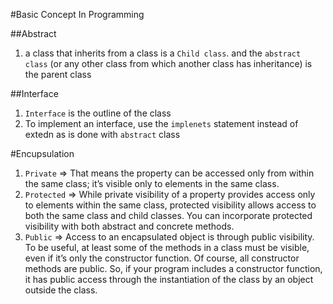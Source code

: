 #Basic Concept In Programming


##Abstract
1. a class that inherits from a class is a `Child class`. and the `abstract class` (or any other class from which another class has inheritance) is the parent class


##Interface
1. `Interface` is the outline of the class
2. To implement an interface, use the ``implenets`` statement instead of extedn as is done with `abstract` class

#Encupsulation

1. `Private` => That means the property can be accessed only from within the same class; it’s visible only to elements in the same class.
2. `Protected` => While private visibility of a property provides access only to elements within the same class, protected visibility allows access to both the same class and child classes. You can incorporate protected visibility with both abstract and concrete methods.
3. `Public` => Access to an encapsulated object is through public visibility. To be useful, at least some of the methods in a class must be visible, even if it’s only the constructor function. Of course, all constructor methods are public. So, if your program includes a constructor function, it has public access through the instantiation of the class by an object outside the class.
